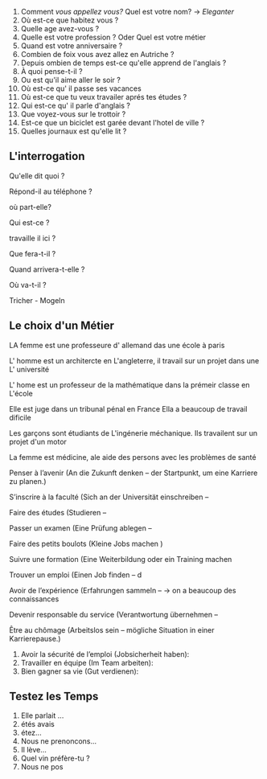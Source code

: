 
1. Comment *vous appellez vous?* Quel est votre nom? -> *Eleganter* 
2. Où est-ce que habitez vous ?
3. Quelle age avez-vous ?
4. Quelle est votre profession ? Oder Quel est votre métier 
5. Quand est votre anniversaire ? 
6. Combien de foix vous avez allez en Autriche ? 
7. Depuis ombien de temps est-ce qu'elle apprend de l'anglais ?
8.  À quoi pense-t-il ? 
9. Ou est qu'il aime aller le soir ? 
10. Où est-ce qu' il passe ses vacances 
11. Où est-ce que tu veux travailer aprés tes études ?
12. Qui est-ce qu' il parle d'anglais ?
13. Que voyez-vous sur le trottoir ?
14. Est-ce que un biciclet est garée devant l'hotel de ville ? 
15. Quelles journaux est qu'elle lit ? 

## L'interrogation 

Qu'elle dit quoi ? 

Répond-il au téléphone ? 

où part-elle? 

Qui est-ce ? 

travaille il ici ? 

Que fera-t-il ? 

Quand arrivera-t-elle ?

Où va-t-il ? 

Tricher - Mogeln 




## Le choix d'un Métier 

LA femme est une professeure d' allemand das une école à paris 

L' homme est un architercte en L'angleterre, il travail sur un projet dans une L' université 

L' home est un professeur de la mathématique dans la prémeir classe en L'école 


Elle est juge dans un tribunal pénal en France 
Ella a beaucoup de travail dificile 

Les garçons sont étudiants de L'ingénerie méchanique. 
Ils travailent sur un projet d'un motor 

La femme est médicine, ale aide des persons avec les problèmes de santé 





Penser à l’avenir
(An die Zukunft denken – der Startpunkt, um eine Karriere zu planen.)

S’inscrire à la faculté
(Sich an der Universität einschreiben –

Faire des études
(Studieren – 

Passer un examen
(Eine Prüfung ablegen –

Faire des petits boulots
(Kleine Jobs machen )

Suivre une formation
(Eine Weiterbildung oder ein Training machen 

Trouver un emploi
(Einen Job finden – d

Avoir de l’expérience
(Erfahrungen sammeln –  -> on a beaucoup des connaissances 

Devenir responsable du service
(Verantwortung übernehmen –

Être au chômage
(Arbeitslos sein – mögliche Situation in einer Karrierepause.)



1. Avoir la sécurité de l’emploi (Jobsicherheit haben):
2. Travailler en équipe (Im Team arbeiten):
3. Bien gagner sa vie (Gut verdienen):


## Testez les Temps 

1. Elle parlait ...
2. étés avais 
3. étez...
4. Nous ne prenoncons... 
5. Il lève...
6. Quel vin préfère-tu ? 
7. Nous ne pos





